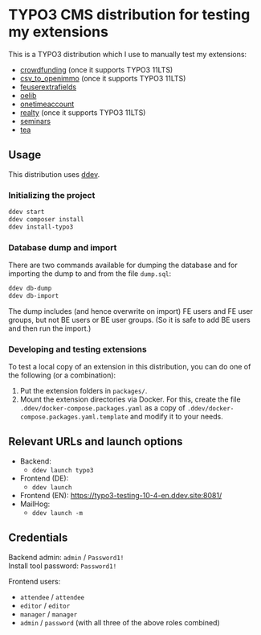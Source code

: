# TYPO3 CMS distribution for testing my extensions

This is a TYPO3 distribution which I use to manually test my extensions:

- [crowdfunding](https://github.com/oliverklee/ext-crowdfunding)
  (once it supports TYPO3 11LTS)
- [csv_to_openimmo](https://github.com/oliverklee/ext-csv_to_openimmo)
  (once it supports TYPO3 11LTS)
- [feuserextrafields](https://github.com/oliverklee/ext-feuserextrafields)
- [oelib](https://github.com/oliverklee/ext-oelib)
- [onetimeaccount](https://github.com/oliverklee/ext-onetimeaccount)
- [realty](https://github.com/oliverklee/ext-realty)
  (once it supports TYPO3 11LTS)
- [seminars](https://github.com/oliverklee/ext-seminars)
- [tea](https://github.com/TYPO3-Documentation/tea)

## Usage

This distribution uses [ddev](https://github.com/drud/ddev).

### Initializing the project

```bash
ddev start
ddev composer install
ddev install-typo3
```

### Database dump and import

There are two commands available for dumping the database and for importing the
dump to and from the file `dump.sql`:

```bash
ddev db-dump
ddev db-import
```

The dump includes (and hence overwrite on import) FE users and FE user groups,
but not BE users or BE user groups. (So it is safe to add BE users and then
run the import.)

### Developing and testing extensions

To test a local copy of an extension in this distribution, you can do one of
the following (or a combination):

1. Put the extension folders in `packages/`.
2. Mount the extension directories via Docker. For this, create the file
   `.ddev/docker-compose.packages.yaml` as a copy of
   `.ddev/docker-compose.packages.yaml.template` and modify it to your needs.

## Relevant URLs and launch options

- Backend:
  - `ddev launch typo3`
- Frontend (DE):
  - `ddev launch`
- Frontend (EN): https://typo3-testing-10-4-en.ddev.site:8081/
- MailHog:
  - `ddev launch -m`

## Credentials

Backend admin: `admin` / `Password1!`<br/>
Install tool password: `Password1!`

Frontend users:
- `attendee` / `attendee`
- `editor` / `editor`
- `manager` / `manager`
- `admin` / `password` (with all three of the above roles combined)
